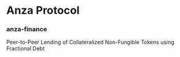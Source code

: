 # Anza Protocol
### anza-finance
Peer-to-Peer Lending of Collateralized Non-Fungible Tokens using Fractional Debt
